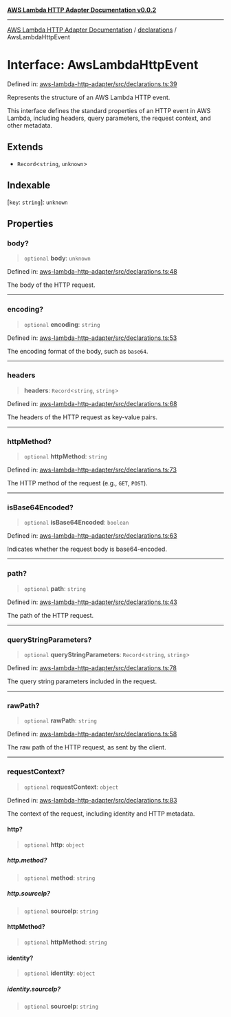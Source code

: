 [**AWS Lambda HTTP Adapter Documentation v0.0.2**](../../README.md)

***

[AWS Lambda HTTP Adapter Documentation](../../modules.md) / [declarations](../README.md) / AwsLambdaHttpEvent

# Interface: AwsLambdaHttpEvent

Defined in: [aws-lambda-http-adapter/src/declarations.ts:39](https://github.com/stonemjs/aws-lambda-http-adapter/blob/b2e29f567ac56717023f9597000ee3f0d0278093/src/declarations.ts#L39)

Represents the structure of an AWS Lambda HTTP event.

This interface defines the standard properties of an HTTP event in AWS Lambda,
including headers, query parameters, the request context, and other metadata.

## Extends

- `Record`\<`string`, `unknown`\>

## Indexable

\[`key`: `string`\]: `unknown`

## Properties

### body?

> `optional` **body**: `unknown`

Defined in: [aws-lambda-http-adapter/src/declarations.ts:48](https://github.com/stonemjs/aws-lambda-http-adapter/blob/b2e29f567ac56717023f9597000ee3f0d0278093/src/declarations.ts#L48)

The body of the HTTP request.

***

### encoding?

> `optional` **encoding**: `string`

Defined in: [aws-lambda-http-adapter/src/declarations.ts:53](https://github.com/stonemjs/aws-lambda-http-adapter/blob/b2e29f567ac56717023f9597000ee3f0d0278093/src/declarations.ts#L53)

The encoding format of the body, such as `base64`.

***

### headers

> **headers**: `Record`\<`string`, `string`\>

Defined in: [aws-lambda-http-adapter/src/declarations.ts:68](https://github.com/stonemjs/aws-lambda-http-adapter/blob/b2e29f567ac56717023f9597000ee3f0d0278093/src/declarations.ts#L68)

The headers of the HTTP request as key-value pairs.

***

### httpMethod?

> `optional` **httpMethod**: `string`

Defined in: [aws-lambda-http-adapter/src/declarations.ts:73](https://github.com/stonemjs/aws-lambda-http-adapter/blob/b2e29f567ac56717023f9597000ee3f0d0278093/src/declarations.ts#L73)

The HTTP method of the request (e.g., `GET`, `POST`).

***

### isBase64Encoded?

> `optional` **isBase64Encoded**: `boolean`

Defined in: [aws-lambda-http-adapter/src/declarations.ts:63](https://github.com/stonemjs/aws-lambda-http-adapter/blob/b2e29f567ac56717023f9597000ee3f0d0278093/src/declarations.ts#L63)

Indicates whether the request body is base64-encoded.

***

### path?

> `optional` **path**: `string`

Defined in: [aws-lambda-http-adapter/src/declarations.ts:43](https://github.com/stonemjs/aws-lambda-http-adapter/blob/b2e29f567ac56717023f9597000ee3f0d0278093/src/declarations.ts#L43)

The path of the HTTP request.

***

### queryStringParameters?

> `optional` **queryStringParameters**: `Record`\<`string`, `string`\>

Defined in: [aws-lambda-http-adapter/src/declarations.ts:78](https://github.com/stonemjs/aws-lambda-http-adapter/blob/b2e29f567ac56717023f9597000ee3f0d0278093/src/declarations.ts#L78)

The query string parameters included in the request.

***

### rawPath?

> `optional` **rawPath**: `string`

Defined in: [aws-lambda-http-adapter/src/declarations.ts:58](https://github.com/stonemjs/aws-lambda-http-adapter/blob/b2e29f567ac56717023f9597000ee3f0d0278093/src/declarations.ts#L58)

The raw path of the HTTP request, as sent by the client.

***

### requestContext?

> `optional` **requestContext**: `object`

Defined in: [aws-lambda-http-adapter/src/declarations.ts:83](https://github.com/stonemjs/aws-lambda-http-adapter/blob/b2e29f567ac56717023f9597000ee3f0d0278093/src/declarations.ts#L83)

The context of the request, including identity and HTTP metadata.

#### http?

> `optional` **http**: `object`

##### http.method?

> `optional` **method**: `string`

##### http.sourceIp?

> `optional` **sourceIp**: `string`

#### httpMethod?

> `optional` **httpMethod**: `string`

#### identity?

> `optional` **identity**: `object`

##### identity.sourceIp?

> `optional` **sourceIp**: `string`
